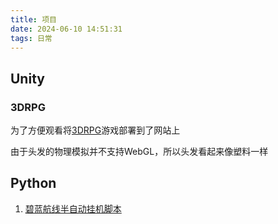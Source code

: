 ```yaml
---
title: 项目
date: 2024-06-10 14:51:31
tags: 日常
---
```


## Unity

### 3DRPG

为了方便观看将[3DRPG](https://www.coffeeofnosugar.top/unitygame/3drpg/)游戏部署到了网站上

由于头发的物理模拟并不支持WebGL，所以头发看起来像塑料一样





## Python

1. [碧蓝航线半自动挂机脚本](https://gitee.com/coffeeofnosugar/bilanhangxian) 
